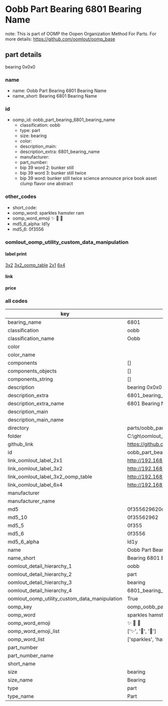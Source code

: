 # Oobb Part Bearing 6801 Bearing Name  

note: This is part of OOMP the Oopen Organization Method For Parts. For more details: https://github.com/oomlout/oomp_base

##  part details
  



bearing 0x0x0



### name
* name: Oobb Part Bearing 6801 Bearing Name
* name_short: Bearing 6801 Bearing Name
### id
* oomp_id: oobb_part_bearing_6801_bearing_name
  * classification: oobb
  * type: part
  * size: bearing
  * color: 
  * description_main: 
  * description_extra: 6801_bearing_name
  * manufacturer: 
  * part_number: 
  * bip 39 word 2: bunker still
  * bip 39 word 3: bunker still twice
  * bip 39 word: bunker still twice science announce price book asset clump flavor one abstract

### other_codes
* short_code: 
* oomp_word: sparkles hamster ram
* oomp_word_emoji :sparkles: :hamster: :ram:
* md5_6_alpha: ld1y
* md5_6: 0f3556






### oomlout_oomp_utility_custom_data_manipulation
#### label print
[3x2](http://192.168.1.245:1112/?label=oomp%20ld1y)
[3x2_oomp_table](http://192.168.1.108:1112/?label=oomp%20ld1y)
[2x1](http://192.168.1.242:1112/?label=oomp%20ld1y)
[6x4](http://192.168.1.55:1112/?label=oomp%20ld1y)    

#### link

                              

#### price







### all codes 
| key | value |  
| --- | --- |  
| bearing_name | 6801 |  
| classification | oobb |  
| classification_name | Oobb |  
| color |  |  
| color_name |  |  
| components | [] |  
| components_objects | [] |  
| components_string | [] |  
| description | bearing 0x0x0 |  
| description_extra | 6801_bearing_name |  
| description_extra_name | 6801 Bearing Name |  
| description_main |  |  
| description_main_name |  |  
| directory | parts/oobb_part_bearing_6801_bearing_name |  
| folder | C:\gh\oomlout_oobb_version_4_generated_parts\parts\oobb_part_bearing_6801_bearing_name |  
| github_link | https://github.com/oomlout/oomlout_oomp_part_src/tree/main/parts/oobb_part_bearing_6801_bearing_name |  
| id | oobb_part_bearing_6801_bearing_name |  
| link_oomlout_label_2x1 | http://192.168.1.242:1112/?label=oomp%20ld1y |  
| link_oomlout_label_3x2 | http://192.168.1.245:1112/?label=oomp%20ld1y |  
| link_oomlout_label_3x2_oomp_table | http://192.168.1.108:1112/?label=oomp%20ld1y |  
| link_oomlout_label_6x4 | http://192.168.1.55:1112/?label=oomp%20ld1y |  
| manufacturer |  |  
| manufacturer_name |  |  
| md5 | 0f355629620da332a984ac0fd6b570f3 |  
| md5_10 | 0f35562962 |  
| md5_5 | 0f355 |  
| md5_6 | 0f3556 |  
| md5_6_alpha | ld1y |  
| name | Oobb Part Bearing 6801 Bearing Name |  
| name_short | Bearing 6801 Bearing Name |  
| oomlout_detail_hierarchy_1 | oobb |  
| oomlout_detail_hierarchy_2 | part |  
| oomlout_detail_hierarchy_3 | bearing |  
| oomlout_detail_hierarchy_4 | 6801_bearing_name |  
| oomlout_oomp_utility_custom_data_manipulation | True |  
| oomp_key | oomp_oobb_part_bearing_6801_bearing_name |  
| oomp_word | sparkles hamster ram |  
| oomp_word_emoji | :sparkles: :hamster: :ram: |  
| oomp_word_emoji_list | [':sparkles:', ':hamster:', ':ram:'] |  
| oomp_word_list | ['sparkles', 'hamster', 'ram'] |  
| part_number |  |  
| part_number_name |  |  
| short_name |  |  
| size | bearing |  
| size_name | Bearing |  
| type | part |  
| type_name | Part |  
